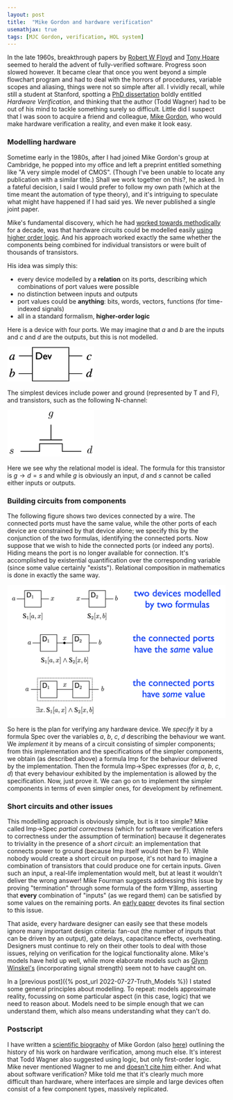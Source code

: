 ```yaml
---
layout: post
title:  "Mike Gordon and hardware verification"
usemathjax: true 
tags: [MJC Gordon, verification, HOL system]
---
```


In the late 1960s, breakthrough papers by
[Robert W Floyd](https://people.eecs.berkeley.edu/~necula/Papers/FloydMeaning.pdf)
and [Tony Hoare](https://dl.acm.org/doi/10.1145/363235.363259)
seemed to herald the advent of fully-verified software.
Progress soon slowed however. 
It became clear that once you went beyond
a simple flowchart program and had to deal with 
the horrors of procedures, variable scopes
and aliasing, things were not so simple after all.
I vividly recall, while still a student at Stanford,
spotting a [PhD dissertation](https://searchworks.stanford.edu/view/982736) boldly entitled *Hardware Verification*,
and thinking that the author (Todd Wagner) had to be out of his mind
to tackle something surely so difficult. Little did I suspect that
I was soon to acquire a friend and colleague, 
[Mike Gordon](https://www.cl.cam.ac.uk/archive/mjcg/),
who would make hardware verification a reality, and even make it look easy.

### Modelling hardware

Sometime early in the 1980s, after I had joined Mike Gordon's
group at Cambridge, he popped into my office and left a preprint
entitled something like "A very simple model of CMOS".
(Though I've been unable to locate any publication with a similar title.)
Shall we work together on this?, he asked. In a fateful decision,
I said I would prefer to follow my own path (which at the time meant
the automation of type theory), and it's intriguing to speculate what 
might have happened if I had said yes. 
We never published a single joint paper.

Mike's fundamental discovery, which he had [worked towards methodically](https://arxiv.org/abs/1806.04002)
for a decade, was that hardware circuits could be modelled easily
[using higher order logic](https://www.cl.cam.ac.uk/techreports/UCAM-CL-TR-77.html). 
And his approach worked exactly the same
whether the components being combined for individual transistors
or were built of thousands of transistors.

His idea was simply this: 

* every device modelled by a **relation** on its ports, describing which combinations of port values were possible
* no distinction between inputs and outputs
* port values could be **anything**: bits, words, vectors, functions (for time-indexed signals)
* all in a standard formalism, **higher-order logic**

Here is a device with four ports. We may imagine that $a$ and $b$ are the
inputs and $c$ and $d$ are the outputs, but this is not modelled.

<img src="/images/hw-device.png" alt="hardware device" width="200"/>

The simplest devices include power and ground (represented by T and F),
and transistors, such as the following N-channel:

<img src="/images/transistor.png" alt="n-channel transistor" width="200"/>

Here we see why the relational model is ideal. The formula for this
transistor is $g\to d=s$ and while $g$ is obviously an input, 
$d$ and $s$ cannot be called either inputs or outputs.

### Building circuits from components

The following figure shows two devices connected by a wire.
The connected ports must have the same value,
while the other ports of each device are constrained by that device alone;
we specify this by the conjunction of the two formulas, identifying the
connected ports.
Now suppose that we wish to hide the connected ports (or indeed any ports).
Hiding means the port is no longer available for connection.
It's accomplished by
existential quantification over the corresponding variable
(since some value certainly "exists").
Relational composition in mathematics is done in exactly the same way.

<img src="/images/compose-devices.png" alt="composing devices" width="800"/>

So here is the plan for verifying any hardware device.
We *specify* it by a formula Spec over the variables $a$, $b$, $c$, $d$ 
describing the behaviour we want.
We *implement* it by means of a circuit consisting of simpler components;
from this implementation and the specifications of the simpler components,
we obtain (as described above) a formula Imp for the behaviour delivered by the implementation.
Then the formula Imp$\to$Spec expresses (for $a$, $b$, $c$, $d$)
that every behaviour exhibited by the implementation is allowed by the 
specification. Now, just prove it.
We can go on to implement the simpler components in terms of even simpler
ones, for development by refinement.

### Short circuits and other issues

This modelling approach is obviously simple, but is it too simple?
Mike called Imp$\to$Spec *partial correctness* (which for software
verification refers to correctness under the assumption of termination)
because it degenerates to triviality in the presence of a *short circuit*:
an implementation that connects power to ground (because Imp itself would
then be F). While nobody would create a short circuit on purpose, it's not
hard to imagine a combination of transistors that could produce one for
certain inputs. Given such an input, a real-life implementation would melt,
but at least it wouldn't deliver the wrong answer! 
Mike Fourman suggests addressing this 
issue by proving "termination" through some formula of the form $\forall\exists$Imp,
asserting that **every** combination of "inputs" (as we regard them)
can be satisfied by some values on the remaining ports.
An [early paper](https://www.cl.cam.ac.uk/techreports/UCAM-CL-TR-91.html) 
devotes its final section to this issue.

That aside, every hardware designer can easily see that these models
ignore many important design criteria: fan-out (the number of inputs that can be driven by an output), gate delays, capacitance effects, overheating.
Designers must continue to rely on their other tools to deal with those issues, 
relying on verification for the logical functionality alone.
Mike's models have held up well, while more elaborate models
such as
[Glynn Winskel's](https://www.cl.cam.ac.uk/techreports/UCAM-CL-TR-105.html) 
(incorporating signal strength) seem not to have caught on.

In a [previous post]({% post_url 2022-07-27-Truth_Models %})
I stated some general principles about modelling.
To repeat: models approximate reality, focussing on some particular aspect
(in this case, logic) that we need to reason about.
Models need to be simple enough that we can understand them, which 
also means understanding what they can't do.

### Postscript

I have written a [scientific biography](http://doi.org/10.1098/rsbm.2018.0019) 
of Mike Gordon (also [here](https://arxiv.org/abs/1806.04002))
outlining the history of his work on hardware verification, among much else. 
It's interest that Todd Wagner also suggested using logic, but only
first-order logic. Mike never mentioned Wagner to me and 
[doesn't cite him](https://www.cl.cam.ac.uk/techreports/UCAM-CL-TR-91.html) either.
And what about software verification?
Mike told me that it's clearly much more difficult than hardware, 
where interfaces are simple and large devices often consist of a few
component types, massively replicated.
